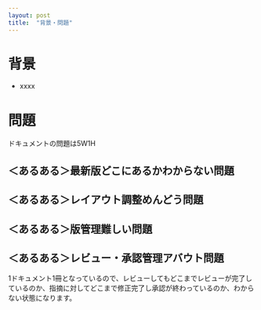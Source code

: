 ```yaml
---
layout: post
title:  "背景・問題"
---
```


# 背景

- xxxx

# 問題

ドキュメントの問題は5W1H


## ＜あるある＞最新版どこにあるかわからない問題

## ＜あるある＞レイアウト調整めんどう問題

## ＜あるある＞版管理難しい問題

## ＜あるある＞レビュー・承認管理アバウト問題
1ドキュメント1冊となっているので、レビューしてもどこまでレビューが完了しているのか、指摘に対してどこまで修正完了し承認が終わっているのか、わからない状態になります。
